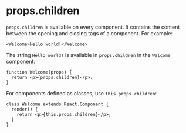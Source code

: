 # props.children

`props.children` is available on every component. It contains the content between the opening and closing tags of a component. For example:

```
<Welcome>Hello world!</Welcome>
```

The string `Hello world!` is available in `props.children` in the `Welcome` component:

```
function Welcome(props) {
  return <p>{props.children}</p>;
}
```

For components defined as classes, use `this.props.children`:

```
class Welcome extends React.Component {
  render() {
    return <p>{this.props.children}</p>;
  }
}
```

